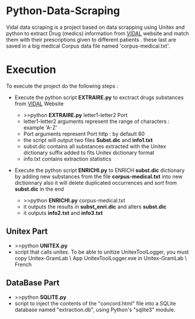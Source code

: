 # Python-Data-Scraping

Vidal data scraping is a project based on data scrapping using Unitex and python to extract Drug (medics) information from [VIDAL](https://www.vidal.fr) website 
and match them with their prescriptions given to different patients . these last are saved in a big medical Corpus data file named 'corpus-medical.txt'. 

# Execution

To execute the project do the following steps :

 - Execute the python script **EXTRAIRE.py** to exctract drugs substances from [VIDAL](https://www.vidal.fr) Website
	 -  \>>python **EXTRAIRE.py**  letter1-letter2 Port
	- letter1-letter2 arguments represent the range of characters : example 'A-Z'
	- Port arguments represent Port http : by default 80
	- the script will output two files **Subst.dic** and **info1.txt**
	- subst.dic contains all substances extracted with the Unitex dictionary suffix added to fits Unitex dictionary format
	- info.txt contains extraction statistics 
	
 - Execute the python script **ENRICHI.py** to ENRICH **subst.dic** dictionary by adding new substances from the file **corpus-medical.txt** into new dictionnary also it will delete duplicated occurrences and sort from **subst.dic** in the end 
	 -  \>>python **ENRICHI.py** corpus-medical.txt 
	 - it outputs the results in **subst_enri.dic** and alters **subst.dic**
	 - it outputs **info2.txt** and **info3.txt**
## **Unitex** Part
  -  \>>python **UNITEX.py**
 - script that calls unitex. To be able to unitize UnitexToolLogger, you must copy Unitex-GramLab \ App UnitexToolLogger.exe in Unitex-GramLab \ French
 
## **DataBase** Part 
  -  \>>python **SQLITE.py**
- script to inject the contents of the "concord.html" file into a SQLite database named "extraction.db", using Python's "sqlite3" module.
